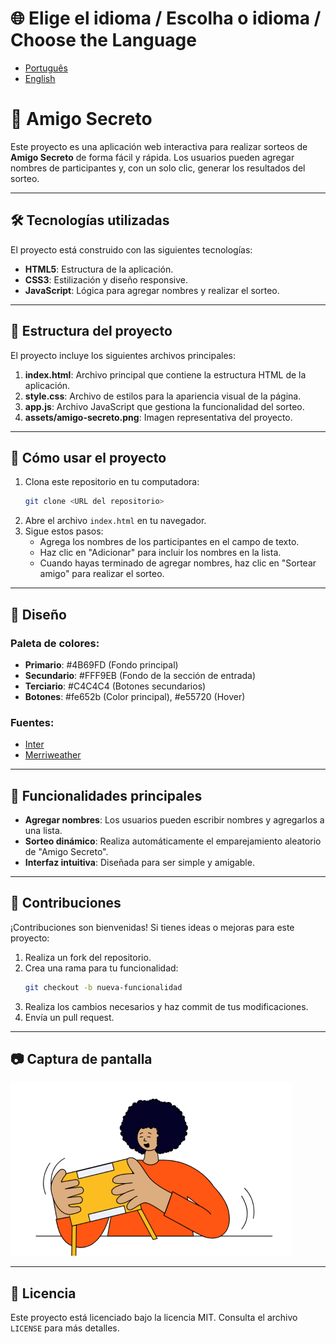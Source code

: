# 🌐 Elige el idioma / Escolha o idioma / Choose the Language 

- [Português](README_PT.md)
- [English](README_EN.md)

# 🎁 Amigo Secreto

Este proyecto es una aplicación web interactiva para realizar sorteos de **Amigo Secreto** de forma fácil y rápida. Los usuarios pueden agregar nombres de participantes y, con un solo clic, generar los resultados del sorteo.

---

## 🛠️ Tecnologías utilizadas

El proyecto está construido con las siguientes tecnologías:

- **HTML5**: Estructura de la aplicación.
- **CSS3**: Estilización y diseño responsive.
- **JavaScript**: Lógica para agregar nombres y realizar el sorteo.

---

## 📂 Estructura del proyecto

El proyecto incluye los siguientes archivos principales:

1. **index.html**: Archivo principal que contiene la estructura HTML de la aplicación.
2. **style.css**: Archivo de estilos para la apariencia visual de la página.
3. **app.js**: Archivo JavaScript que gestiona la funcionalidad del sorteo.
4. **assets/amigo-secreto.png**: Imagen representativa del proyecto.

---

## 🚀 Cómo usar el proyecto

1. Clona este repositorio en tu computadora:
   ```bash
   git clone <URL del repositorio>
   ```
2. Abre el archivo `index.html` en tu navegador.
3. Sigue estos pasos:
   - Agrega los nombres de los participantes en el campo de texto.
   - Haz clic en "Adicionar" para incluir los nombres en la lista.
   - Cuando hayas terminado de agregar nombres, haz clic en "Sortear amigo" para realizar el sorteo.

---

## 🎨 Diseño

### Paleta de colores:
- **Primario**: #4B69FD (Fondo principal)
- **Secundario**: #FFF9EB (Fondo de la sección de entrada)
- **Terciario**: #C4C4C4 (Botones secundarios)
- **Botones**: #fe652b (Color principal), #e55720 (Hover)

### Fuentes:
- [Inter](https://fonts.google.com/specimen/Inter)
- [Merriweather](https://fonts.google.com/specimen/Merriweather)

---

## 🔧 Funcionalidades principales

- **Agregar nombres**: Los usuarios pueden escribir nombres y agregarlos a una lista.
- **Sorteo dinámico**: Realiza automáticamente el emparejamiento aleatorio de "Amigo Secreto".
- **Interfaz intuitiva**: Diseñada para ser simple y amigable.

---

## 🤝 Contribuciones

¡Contribuciones son bienvenidas! Si tienes ideas o mejoras para este proyecto:

1. Realiza un fork del repositorio.
2. Crea una rama para tu funcionalidad:
   ```bash
   git checkout -b nueva-funcionalidad
   ```
3. Realiza los cambios necesarios y haz commit de tus modificaciones.
4. Envía un pull request.

---

## 📷 Captura de pantalla

![Amigo Secreto](assets/amigo-secreto.png)

---

## 📄 Licencia

Este proyecto está licenciado bajo la licencia MIT. Consulta el archivo `LICENSE` para más detalles.
